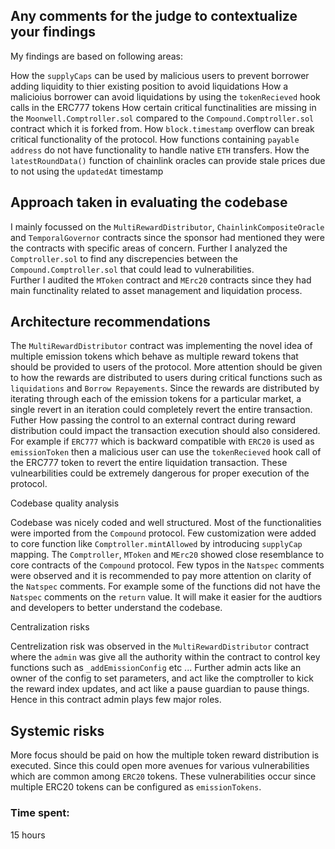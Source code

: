 
## Any comments for the judge to contextualize your findings

My findings are based on following areas:

How the `supplyCaps` can be used by malicious users to prevent borrower adding liquidity to thier existing position to avoid liquidations
How a malicioius borrower can avoid liquidations by using the `tokenRecieved` hook calls in the ERC777 tokens
How certain critical functinalities are missing in the `Moonwell.Comptroller.sol` compared to the `Compound.Comptroller.sol` contract which it is forked from.
How `block.timestamp` overflow can break critical functionality of the protocol.
How functions containing `payable address` do not have functionality to handle native `ETH` transfers.
How the `latestRoundData()` function of chainlink oracles can provide stale prices due to not using the `updatedAt` timestamp

## Approach taken in evaluating the codebase

I mainly focussed on the `MultiRewardDistributor`, `ChainlinkCompositeOracle` and `TemporalGovernor` contracts since the sponsor had mentioned they were the contracts with specific areas of concern.
Further I analyzed the `Comptroller.sol` to find any discrepencies between the `Compound.Comptroller.sol` that could lead to vulnerabilities.  
Further I audited the `MToken` contract and `MErc20` contracts since they had main functinality related to asset management and liquidation process.

## Architecture recommendations

The `MultiRewardDistributor` contract was implementing the novel idea of multiple emission tokens which behave as multiple reward tokens that should be provided to users of the protocol.
More attention should be given to how the rewards are distributed to users during critical functions such as `liquidations` and `Borrow Repayements`.
Since the rewards are distributed by iterating through each of the emission tokens for a particular market, a single revert in an iteration could completely revert the entire transaction.
Futher How passing the control to an external contract during reward distribution could impact the transaction execution should also considered.
For example if `ERC777` which is backward compatible with `ERC20` is used as `emissionToken` then a malicious user can use the `tokenRecieved` hook call of the ERC777 token to revert the entire liquidation transaction.
These vulnearbilities could be extremely dangerous for proper execution of the protocol.

Codebase quality analysis

Codebase was nicely coded and well structured. Most of the functionalities were imported from the `Compound` protocol. Few customization were added to core function like `Comptroller.mintAllowed` by introducing `supplyCap` mapping.
The `Comptroller`, `MToken` and `MErc20` showed close resemblance to core contracts of the `Compound` protocol. Few typos in the `Natspec` comments were observed and it is recommended to pay more attention on clarity of the `Natspec` comments.
For example some of the functions did not have the `Natspec` comments on the `return` value.
It will make it easier for the audtiors and developers to better understand the codebase.

Centralization risks

Centrelization risk was observed in the `MultiRewardDistributor` contract where the `admin` was give all the authority within the contract to control key functions such as `_addEmissionConfig` etc ...
Further admin acts like an owner of the config to set parameters, and act like the comptroller to kick the reward index updates, and act like a pause guardian to pause things.  
Hence in this contract admin plays few major roles.

## Systemic risks

More focus should be paid on how the multiple token reward distribution is executed. Since this could open more avenues for various vulnerabilities which are common among `ERC20` tokens.
These vulnerabilities occur since multiple ERC20 tokens can be configured as `emissionTokens`.

### Time spent:
15 hours